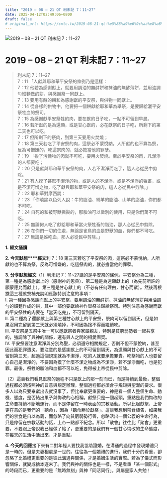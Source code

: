 ```yaml
---
title: "2019 – 08 – 21 QT 利未記 7：11~27"
date: 2025-04-12T02:49:06+0800
draft: false
# original_url: https://cmtc.tw/2019-08-21-qt-%e5%88%a9%e6%9c%aa%e8%a8%98-7%ef%bc%9a1127
---
```


![2019 – 08 – 21 QT 利未記 7：11\~27](/images/qt.jpg   "2019 – 08 – 21 QT 利未記 7：11\~27")

# 2019 – 08 – 21 QT 利未記 7：11\~27

> 利未記 7：11\~27  
> 7：11 「人獻與耶和華平安祭的條例乃是這樣：  
> 7：12 他若為感謝獻上，就要用調油的無酵餅和抹油的無酵薄餅，並用油調勻細麵做的餅，與感謝祭一同獻上。  
> 7：13 要用有酵的餅和為感謝獻的平安祭，與供物一同獻上。  
> 7：14 從各樣的供物中，他要把一個餅獻給耶和華為舉祭，是要歸給灑平安祭牲血的祭司。  
> 7：15 為感謝獻平安祭牲的肉，要在獻的日子吃，一點不可留到早晨。  
> 7：16 若所獻的是為還願，或是甘心獻的，必在獻祭的日子吃，所剩下的第二天也可以吃。  
> 7：17 但所剩下的祭肉，到第三天要用火焚燒；  
> 7：18 第三天若吃了平安祭的肉，這祭必不蒙悅納，人所獻的也不算為祭，反為可憎嫌的，吃這祭肉的，就必擔當他的罪孽。  
> 7：19 「挨了污穢物的肉就不可吃，要用火焚燒。至於平安祭的肉，凡潔淨的人都要吃；  
> 7：20 只是獻與耶和華平安祭的肉，人若不潔淨而吃了，這人必從民中剪除。  
> 7：21 有人摸了甚麼不潔淨的物，或是人的不潔淨，或是不潔淨的牲畜，或是不潔可憎之物，吃了獻與耶和華平安祭的肉，這人必從民中剪除。」  
> 7：22 耶和華對摩西說：  
> 7：23 「你曉諭以色列人說：牛的脂油、綿羊的脂油、山羊的脂油，你們都不可吃。  
> 7：24 自死的和被野獸撕裂的，那脂油可以做別的使用，只是你們萬不可吃。  
> 7：25 無論何人吃了獻給耶和華當火祭牲畜的脂油，那人必從民中剪除。  
> 7：26 在你們一切的住處，無論是雀鳥的血是野獸的血，你們都不可吃。  
> 7：27 無論是誰吃血，那人必從民中剪除。」

**1.** **經文誦讀**

**2. 今天默想****經文**利 7：18 第三天若吃了平安祭的肉，這祭必不蒙悅納，人所獻的也不算為祭，反為可憎嫌的，吃這祭肉的，就必擔當他的罪孽。

**3. 分享默想經文**（1）利未記 7：11\~27講的是平安祭的條例。平安祭分為三種，第一種是為感謝獻上的（感謝神的恩典）、第二種是為還願獻上的（為先前所許的願蒙應允而獻上），第三種是甘心獻上的（不必有任何理由，甘心而獻）。然後再根據這三種獻祭補充說明應該特別注意的事項：  
I. 第一種因為感謝而獻上的平安祭，要用調油的無酵餅、抹油的無酵薄餅與用油調勻的細麵作成的餅，其中一部份要獻給神作舉祭並歸給祭司。特別注意為感謝而獻的平安祭牲的肉要在「當天吃完」，不可留到隔天。  
II. 第二種為了還願獻上與第三種甘心獻上的平安祭，祭肉可以留到隔天，但是如果沒用完留到第三天就必須燒掉，不可因為捨不得而繼續吃。  
III. 平安祭是五祭中唯一可以邀獻祭者與家屬親友，特別是貧窮弱勢者一起共享的，強調除了與神的關係，還有與人之間的相愛團契。  
IV. 平安祭要注意潔淨與分別為聖，必須遵守相關規定，否則不但不蒙悅納，甚至因此而犯罪遭災。要注意的是感謝獻上的不可留到隔天，為還願與甘心獻上的不可留到第三天，超過這個規定就為不潔淨，吃的人就要承擔罪責。吃祭物的人也要留心自己是潔淨的，不要因為摸了什麼不潔之物成為不潔淨，若不潔淨而吃，也是犯罪。最後，祭牲的脂油和血都不可以吃，免得被上帝從民中剪除。

（2）這裏我們看見獻祭的過程不只是獻上的那一刻而已，而是持續到最後，整個過程都必須按照神的旨意與規定辦理，整個過程都必須合乎規矩與聖潔的要求。很多人以為只要奉獻出去就沒事了，但比奉獻更重要的，神是看一個人整個生命、動機、態度，是否結出果子與悔改的心相稱。獻祭只是一個起頭，重點是我們悔改的生命要持續不斷地運行，而不是停留在一時表面的宗教活動。所以比起獻祭，上帝更在意的是我們的「聽命」，因為「聽命勝於獻祭」。這讓我想到禁食禱告，如果我們的禁食是自以為義，而忽略了向貧窮弱勢行善，忽略活出一個公義的生命行為，只是停留在宗教活動的話，上帝一點都不紀念。所以「散會」往往比「聚會」更重要，不要跟上帝說我已經做了給了，更重要的是我們有一個甘心悔改的生命態度，在每天的生活中活出來，才是重點。

**4. 今天的回應**接下來有二對年輕人要找我協助證婚，在溝通的過程中發現婚禮只是一時的，但是夫妻相處是一世的。往往為一個婚禮的進行，我們十分的看重，卻忽略了比婚禮更重要的是彼此溝通與關係，才是婚姻生活的實際。若為了儀式而影響關係，就變成捨本逐末了。我們與神的關係也是一樣，不是看重「某一個形式」的時段而已，更重要的是「無時無刻」與神「同活同行」，與屬靈家人共勉！